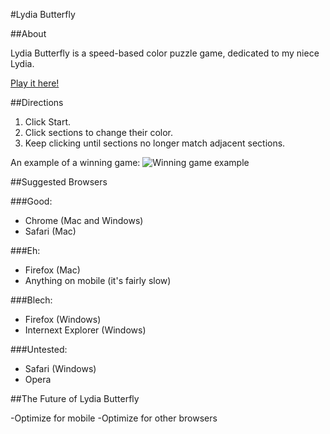 #Lydia Butterfly

##About

Lydia Butterfly is a speed-based color puzzle game, dedicated to my niece Lydia.

[Play it here!](http://lydiab.herokuapp.com/)

##Directions

1. Click Start.
2. Click sections to change their color.
3. Keep clicking until sections no longer match adjacent sections.

An example of a winning game:
![Winning game example](https://31.media.tumblr.com/f2425ce66787230b819556b2d03858fc/tumblr_inline_n40a8mXizS1s6jjx7.jpg)

##Suggested Browsers

###Good:
- Chrome (Mac and Windows)
- Safari (Mac)

###Eh:
- Firefox (Mac)
- Anything on mobile (it's fairly slow)

###Blech:
- Firefox (Windows)
- Internext Explorer (Windows)

###Untested:
- Safari (Windows)
- Opera

##The Future of Lydia Butterfly

-Optimize for mobile
-Optimize for other browsers
